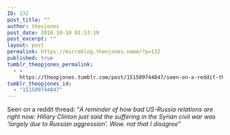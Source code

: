 ```yaml
---
ID: 132
post_title: ""
author: theojones
post_date: 2016-10-10 01:53:19
post_excerpt: ""
layout: post
permalink: https://microblog.theojones.name/?p=132
published: true
tumblr_theopjones_permalink:
  - >
    https://theopjones.tumblr.com/post/151589744847/seen-on-a-reddit-thread-a-reminder-of-how-bad
tumblr_theopjones_id:
  - "151589744847"
---
```

<p>Seen on a reddit thread: “<i>A reminder of how bad US-Russia relations are right now: Hillary Clinton just said the suffering in the Syrian civil war was ‘largely due to Russian aggression’. Wow. not that I disagree</i>” </p>